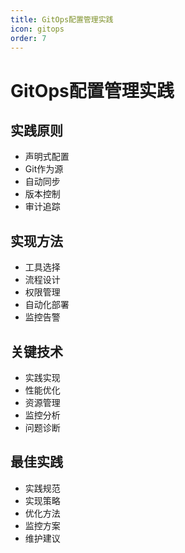 ```yaml
---
title: GitOps配置管理实践
icon: gitops
order: 7
---
```


# GitOps配置管理实践

## 实践原则
- 声明式配置
- Git作为源
- 自动同步
- 版本控制
- 审计追踪

## 实现方法
- 工具选择
- 流程设计
- 权限管理
- 自动化部署
- 监控告警

## 关键技术
- 实践实现
- 性能优化
- 资源管理
- 监控分析
- 问题诊断

## 最佳实践
- 实践规范
- 实现策略
- 优化方法
- 监控方案
- 维护建议
